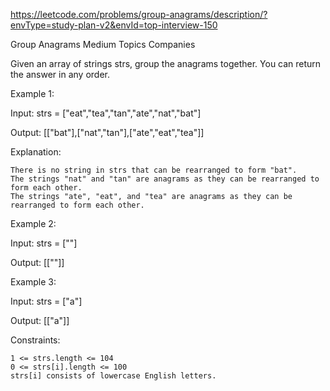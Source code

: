 https://leetcode.com/problems/group-anagrams/description/?envType=study-plan-v2&envId=top-interview-150

Group Anagrams
Medium
Topics
Companies

Given an array of strings strs, group the
anagrams
together. You can return the answer in any order.

 

Example 1:

Input: strs = ["eat","tea","tan","ate","nat","bat"]

Output: [["bat"],["nat","tan"],["ate","eat","tea"]]

Explanation:

    There is no string in strs that can be rearranged to form "bat".
    The strings "nat" and "tan" are anagrams as they can be rearranged to form each other.
    The strings "ate", "eat", and "tea" are anagrams as they can be rearranged to form each other.

Example 2:

Input: strs = [""]

Output: [[""]]

Example 3:

Input: strs = ["a"]

Output: [["a"]]

 

Constraints:

    1 <= strs.length <= 104
    0 <= strs[i].length <= 100
    strs[i] consists of lowercase English letters.

